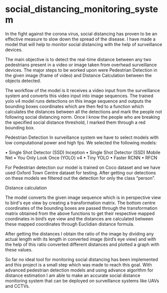 # social_distancing_monitoring_system
In the fight against the corona virus, social distancing has proven to be an effective measure to slow down the spread of the disease. I have made a model that will help to monitor social distancing with the help of surveillance devices. 

The main objective is to detect the real-time distance between any two pedestrians present in a video or image taken from overhead surveillance devices. 
The major steps to be worked upon were Pedestrian Detection in the given image (frame of video) and Distance Calculation between the objects detected.

The workflow of the model is it receives a video input from the surveillance system and converts this video input into image sequences.
The trained yolo v4 model runs detections on this image sequence and outputs the bounding boxes coordinates which are then fed to a function which calculates the distances between all the detections and mark the people not following social distancing norm. 
Once I know the people who are breaking the specified social distance threshold, I marked them through a red bounding box.
 
Pedestrian Detection
In surveillance system we have to select models with low computational power and high fps. We selected the following models:

•	Single Shot Detector (SSD) Inception
•	Single Shot Detector (SSD) Mobile Net
•	You Only Look Once (YOLO) v4
•	Tiny YOLO 
•	Faster RCNN
•	RFCN 

For Pedestrian detection our model is trained on Coco dataset and we have used Oxford Town Centre dataset for testing.
After getting our detections on these models we filtered out the detection for only the class “person”.  

Distance calculation

The model converts the given image sequence which is in perspective view to bird's eye view by creating a transformation matrix. 
The bottom centre coordinates of the bounding boxes are passed through the transformation matrix obtained from the above functions to get their respective mapped coordinates in bird’s eye view and the distances are calculated between these mapped coordinates through Euclidian distance formula. 
 
After getting the distances I obtain the ratio of the image by dividing any actual length with its length in converted image (bird’s eye view) and with the help of this ratio converted different distances and plotted a graph with these values. 

So far no ideal tool for monitoring social distancing has been implemented and this project is a small step which was made to reach this goal. With advanced pedestrian detection models and using advance algorithm for distance estimation I am able to make an accurate social distance monitoring system that can be deployed on surveillance systems like UAVs and CCTVs.


